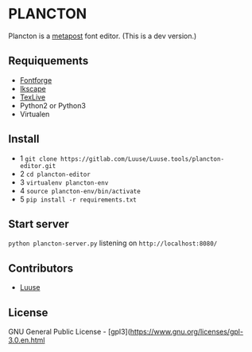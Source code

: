 # PLANCTON
Plancton is a [metapost](https://en.wikipedia.org/wiki/MetaPost) font editor.
(This is a dev version.)

## Requiquements
 * [Fontforge](http://fontforge.github.io) 
 * [Ikscape](https://inkscape.org/)
 * [TexLive](https://tug.org/texlive/)
 * Python2 or Python3
 * Virtualen

## Install

 * 1 `git clone https://gitlab.com/Luuse/Luuse.tools/plancton-editor.git`
 * 2 `cd plancton-editor`
 * 3 `virtualenv plancton-env`
 * 4 `source plancton-env/bin/activate`
 * 5 `pip install -r requirements.txt`

## Start server

`python plancton-server.py` listening on `http://localhost:8080/`

## Contributors
* [Luuse](http://www.luuse.io/)

## License

GNU General Public License - [gpl3](https://www.gnu.org/licenses/gpl-3.0.en.html


